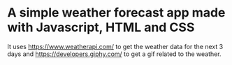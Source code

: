 # A simple weather forecast app made with Javascript, HTML and CSS

It uses https://www.weatherapi.com/ to get the weather data for the next 3 days and https://developers.giphy.com/ to get a gif related to the weather.
